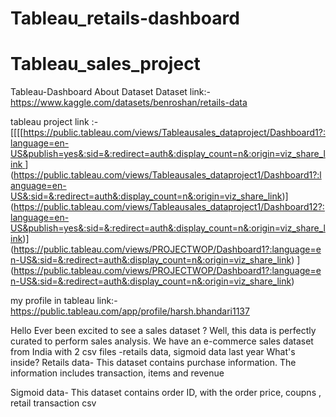 # Tableau_retails-dashboard

# Tableau_sales_project

Tableau-Dashboard
About Dataset
Dataset link:- https://www.kaggle.com/datasets/benroshan/retails-data

tableau project link :- [[[[[https://public.tableau.com/views/Tableausales_dataproject/Dashboard1?:language=en-US&publish=yes&:sid=&:redirect=auth&:display_count=n&:origin=viz_share_link
](https://public.tableau.com/views/Tableausales_dataproject1/Dashboard1?:language=en-US&:sid=&:redirect=auth&:display_count=n&:origin=viz_share_link)](https://public.tableau.com/views/Tableausales_dataproject1/Dashboard1?:language=en-US&:sid=&:redirect=auth&:display_count=n&:origin=viz_share_link)](https://public.tableau.com/views/Tableausales_dataproject1/Dashboard12?:language=en-US&publish=yes&:sid=&:redirect=auth&:display_count=n&:origin=viz_share_link)](https://public.tableau.com/views/PROJECTWOP/Dashboard1?:language=en-US&:sid=&:redirect=auth&:display_count=n&:origin=viz_share_link)
](https://public.tableau.com/views/PROJECTWOP/Dashboard1?:language=en-US&:sid=&:redirect=auth&:display_count=n&:origin=viz_share_link)

my profile in tableau link:-  https://public.tableau.com/app/profile/harsh.bhandari1137

Hello
Ever been excited to see a sales dataset ? Well, this data is perfectly curated to perform sales analysis. 
We have an e-commerce sales dataset from India with 2 csv files -retails data, sigmoid data last year
What's inside?
Retails data-
This dataset contains purchase information. The information includes transaction, items and revenue

Sigmoid data-
This dataset contains order ID, with the order price, coupns , retail transaction csv

